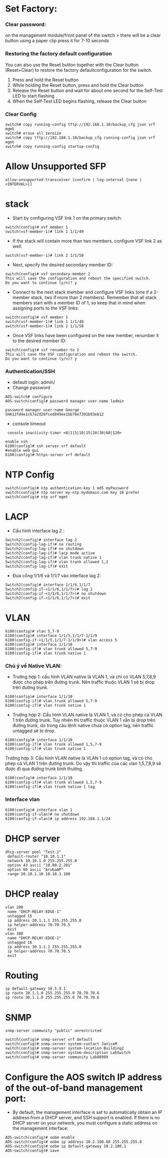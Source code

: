 # Set Factory:
### Clear password: 
on the management module/front panel of the switch > there will be a clear button  using a paper clip press it for 7-10 seconds
### Restoring the factory default configuration
You can also use the Reset button together with the Clear button (Reset+Clear) to restore the factory defaultconfiguration for the switch.
1. Press and hold the Reset button
2. While holding the Reset button, press and hold the Clear button
3. Release the Reset button and wait for about one second for the Self-Test LED to start flashing
4. When the Self-Test LED begins flashing, release the Clear button
### Clear Config
```
switch# copy running-config tftp://192.168.1.10/backup_cfg json vrf mgmt
switch# erase all zeroize
switch# copy tftp://192.168.1.10/backup_cfg running-config json vrf mgmt
switch# copy running-config startup-config
```
# Allow Unsupported SFP
```
allow-unsupported-transceiver [confirm | log-interval {none | <INTERVAL>}]
```
# stack
- Start by configuring VSF link 1 on the primary switch:
```
switch(config)# vsf member 1
switch(vsf-member-1)# link 1 1/1/49
```
- If the stack will contain more than two members, configure VSF link 2 as well:
```
switch(vsf-member-1)# link 2 1/1/50
```
- Next, specify the desired secondary member ID:
```
switch(config)# vsf secondary-member 2
This will save the configuration and reboot the specified switch.
Do you want to continue (y/n)? y
```
- Connect to the next stack member and configure VSF links (one if a 2-member stack, two if more than 2 members). Remember that all stack members start with a member ID of 1, so keep that in mind when assigning ports to the VSF links.
```
switch(config)# vsf member 1
switch(vsf-member-1)# link 1 1/1/49
switch(vsf-member-1)# link 2 1/1/50
```
- Once VSF links have been configured on the new member, renumber it to the desired member ID:
```
switch(config)# vsf renumber-to 2
This will save the VSF configuration and reboot the switch.
Do you want to continue (y/n)? y
```
### Authentication/SSH
  - default login: admin/<no password>
  - Change password
```
AOS-switch# configure
AOS-switch(config)# password manager user-name ladmin
```
```
password manager user-name George SHA12fd4e1c67a2d28fced849ee1bb76e7391b93eb12
```
  - console timeout
```
 console inactivity-timer <0|1|5|10|15|20|30|60|120>
```
```
enable ssh
6100(config)# ssh server vrf default
#enable web gui
6100(config)# https-server vrf default
```
# NTP Config
```
switch(config)# ntp authentication-key 1 md5 myPassword                                                          
switch(config)# ntp server my-ntp.mydomain.com key 10 prefer                                                            
switch(config)# ntp vrf mgmt
```
# LACP
- Cấu hình interface lag 2 :
```
Switch2(config)# interface lag 2
Switch2(config-lag-if)# no routing
Switch2(config-lag-if)# no shutdown
Switch2(config-lag-if)# lacp mode active
Switch2(config-lag-if)# vlan trunk native 1
Switch2(config-lag-if)# vlan trunk allowed 1,2
Switch2(config-lag-if)# exit
```
- Đưa cổng 1/1/6 và 1/1/7 vào interface lag 2:
```
Switch2(config)# interface 1/1/6,1/1/7
Switch2(config-if-<1/1/6,1/1/7>)# lag 2
Switch2(config-if-<1/1/6,1/1/7>)# no shutdown
Switch2(config-if-<1/1/6,1/1/7>)# exit
```
# VLAN
```
6100(config)# vlan 5,7-9
6100(config)# interface 1/1/5,1/1/7-1/1/9
6100(config-if-<1/1/5,1/1/7-1/1/9>)# vlan access 5
6100(config)# interface 1/1/10
6100(config-if)# vlan trunk allowed 5,7-9
6100(config-if)# vlan trunk native 1
```
### Chú ý về Native VLAN:
- Trường hợp 1: cấu hình VLAN native là VLAN 1, và chỉ có VLAN 5,7,8,9 được cho phép trên đường trunk. Nên traffic thuộc VLAN 1 sẽ bị drop trên đường trunk.
```
6100(config)# interface 1/1/10
6100(config-if)# vlan trunk allowed 5,7-9
6100(config-if)# vlan trunk native 1
```
- Trường hợp 2: Cấu hình VLAN native là VLAN 1, và có cho phép cả VLAN 1 trên đường trunk. Tuy nhiên thì traffic thuộc VLAN 1 vẫn bị drop trên đường trunk, do trong câu lệnh native chưa có option tag, nên traffic untagged sẽ bị drop.
```
6100(config)# interface 1/1/10
6100(config-if)# vlan trunk allowed 1,5,7-9
6100(config-if)# vlan trunk native 1
```
Trường hợp 3: Cấu hình VLAN native là VLAN 1 có option tag, và có cho phép cả VLAN 1 trên đường trunk. Do vậy thì traffic của các vlan 1,5,7,8,9 sẽ được đi qua đường trunk bình thường.
```
6100(config)# interface 1/1/10
6100(config-if)# vlan trunk allowed 1,5,7-9
6100(config-if)# vlan trunk native 1 tag
```
### Interface vlan
```
6100(config)# interface vlan 1
6100(config-if-vlan)# no shutdown
6100(config-if-vlan)# ip address 192.168.1.1/24
```

# DHCP server
```
dhcp-server pool "Test-2"
 default-router "10.10.1.1"
 network 10.10.1.0 255.255.255.0
 option 43 ascii "10.80.2.201"
 option 60 ascii "ArubaAP"
 range 10.10.1.10 10.10.1.100
```
# DHCP realay
```
vlan 200
 name "DHCP-RELAY-EDGE-1"
 untagged 15
 ip address 20.1.1.1 255.255.255.0
 ip helper-address 70.70.70.5
 exit
vlan 300
 name "DHCP-RELAY-EDGE-2"
 untagged 16
 ip address 30.1.1.1 255.255.255.0
 ip helper-address 70.70.70.5
 exit
 ```
 # Routing
```
ip default-gateway 10.5.9.1
ip route 20.1.1.0 255.255.255.0 70.70.70.6
ip route 30.1.1.0 255.255.255.0 70.70.70.6
```
# SNMP
```
snmp-server community "public" unrestricted
```
```
switch(config)# snmp-server vrf default
switch(config)# snmp-server system-contact JaniceM
switch(config)# snmp-server system-location Building2
switch(config)# snmp-server system-description LabSwitch
switch(config)# snmp-server community Lab8899X

```
# Configure the AOS switch IP address of the out-of-band management port:
- By default, the management interface is set to automatically obtain an IP address from a DHCP server, and SSH support is enabled. If there is no DHCP server on your network, you must configure a static address on the management interface:
```
AOS-switch(config)# oobm enable
AOS-switch(config)# oobm ip address 10.2.100.68 255.255.255.0
AOS-switch(config)# oobm ip default-gateway 10.2.100.1
AOS-switch(config)# save
```
